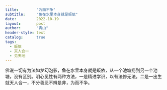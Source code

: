 ```yaml
---
title:        "为而不争"
subtitle:     "鱼在水里本身就是皈依"
date:         2022-10-19
layout:       post
author:       "青山"
header-style: text
catalog:      true
tags:
  - 皈依
  - 天人合一
  - 见天地
---
```


佛说一切有为法如梦幻泡影，鱼在水里本身就是皈依，从一个池塘捞到另一个池塘，没有区别。明心见性有两种方法，一是精进学识，以有法修无法。二是一出生就天人合一，不分善恶不辨是非，为而不争。